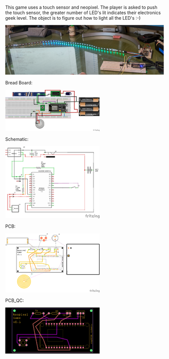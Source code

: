 This game uses a touch sensor and neopixel. The player is asked to push the touch sensor, the greater number of LED's lit indicates their electronics geek level. The object is to figure out how to light all the LED's :-)

<img src="neopixel_game.png" title="current version">

Bread Board:

<img src="fritzing/neopixel_game_bb.png" width=300 title="current version">


Schematic:

<img src="fritzing/neopixel_game_schem.png" width=300 title="current version">

PCB:

<img src="fritzing/neopixel_game_pcb.png" width=300 title="current version">

PCB_QC:

<img src="fritzing/neopixel_game_gerberViewerQC.png" width=300 title="current version">

